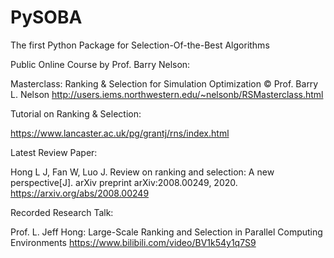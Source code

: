 # PySOBA
The first Python Package for Selection-Of-the-Best Algorithms

Public Online Course by Prof. Barry Nelson:

Masterclass: Ranking & Selection for Simulation Optimization © Prof. Barry L. Nelson
http://users.iems.northwestern.edu/~nelsonb/RSMasterclass.html

Tutorial on Ranking & Selection:

https://www.lancaster.ac.uk/pg/grantj/rns/index.html

Latest Review Paper:

Hong L J, Fan W, Luo J. Review on ranking and selection: A new perspective[J]. arXiv preprint arXiv:2008.00249, 2020.
https://arxiv.org/abs/2008.00249


Recorded Research Talk: 

Prof. L. Jeff Hong: Large-Scale Ranking and Selection in Parallel Computing Environments
https://www.bilibili.com/video/BV1k54y1q7S9
